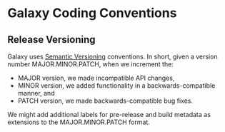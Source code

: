 # Galaxy Coding Conventions

## Release Versioning

Galaxy uses [Semantic Versioning][1] conventions. In short, given a version number MAJOR.MINOR.PATCH, when we increment the:

* MAJOR version, we made incompatible API changes,
* MINOR version, we added functionality in a backwards-compatible manner, and
* PATCH version, we made backwards-compatible bug fixes.

We might add additional labels for pre-release and build metadata as extensions to the MAJOR.MINOR.PATCH format.


[1]: https://semver.org

